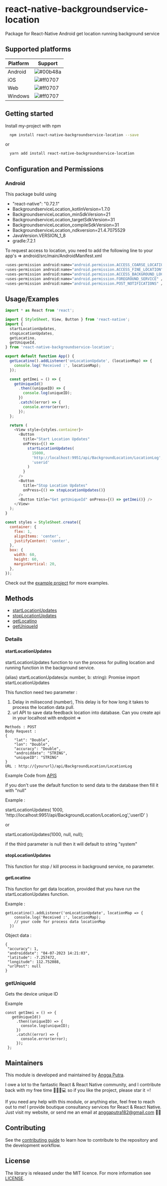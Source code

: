 
# react-native-backgroundservice-location

Package for React-Native Android get location running background service


## Supported platforms

| Platform             | Support                                                                |
| ----------------- | ------------------------------------------------------------------ |
| Android | ![#00b48a](https://via.placeholder.com/10/00b48a?text=+) |
| iOS | ![#ff0707](https://via.placeholder.com/10/ff0707?text=+) |
| Web | ![#ff0707](https://via.placeholder.com/10/ff0707?text=+) |
| Windows | ![#ff0707](https://via.placeholder.com/10/ff0707?text=+) |


## Getting started

Install my-project with npm

```bash
  npm install react-native-backgroundservice-location --save
```

or

```bash
  yarn add install react-native-backgroundservice-location
```
    
## Configuration and Permissions

### Android

This package build using 

- "react-native": "0.72.1"
- BackgroundserviceLocation_kotlinVersion=1.7.0
- BackgroundserviceLocation_minSdkVersion=21
- BackgroundserviceLocation_targetSdkVersion=31
- BackgroundserviceLocation_compileSdkVersion=31
- BackgroundserviceLocation_ndkversion=21.4.7075529
- JavaVersion.VERSION_1_8
- gradle:7.2.1


To request access to location, you need to add the following line to your app's  =>
  android/src/main/AndroidManifest.xml

```bash
<uses-permission android:name="android.permission.ACCESS_COARSE_LOCATION" />
<uses-permission android:name="android.permission.ACCESS_FINE_LOCATION" />
<uses-permission android:name="android.permission.ACCESS_BACKGROUND_LOCATION" />
<uses-permission android:name="android.permission.FOREGROUND_SERVICE" />
<uses-permission android:name="android.permission.POST_NOTIFICATIONS" />
```
## Usage/Examples

```javascript
import * as React from 'react';

import { StyleSheet, View, Button } from 'react-native';
import {
  startLocationUpdates,
  stopLocationUpdates,
  getLocatino,
  getUniqueId,
} from 'react-native-backgroundservice-location';

export default function App() {
  getLocatino().addListener('onLocationUpdate', (locationMap) => {
    console.log('Received :', locationMap);
  });

  const getImei = () => {
    getUniqueId()
      .then((uniqueID) => {
        console.log(uniqueID);
      })
      .catch((error) => {
        console.error(error);
      });
  };

  return (
    <View style={styles.container}>
      <Button
        title="Start Location Updates"
        onPress={() =>
          startLocationUpdates(
            15000,
            'http://localhost:9951/api/BackgroundLocation/LocationLog',
            'userid'
          )
        }
      />
      <Button
        title="Stop Location Updates"
        onPress={() => stopLocationUpdates()}
      />
      <Button title="Get getUniqueId" onPress={() => getImei()} />
    </View>
  );
}

const styles = StyleSheet.create({
  container: {
    flex: 1,
    alignItems: 'center',
    justifyContent: 'center',
  },
  box: {
    width: 60,
    height: 60,
    marginVertical: 20,
  },
});

```

Check out the [example project](https://github.com/Anggapw182/react-native-backgroundservice-location/tree/main/example) for more examples.

## Methods

- [startLocationUpdates](#startLocationUpdates)
- [stopLocationUpdates](#stopLocationUpdates)
- [getLocatino](#getLocatino)
- [getUniqueId](#getUniqueId)

### Details

#### startLocationUpdates
startLocationUpdates function to run the process for pulling location and running function in the background service.

(alias) startLocationUpdates(a: number, b: string): Promise<number> import startLocationUpdates

This function need two parameter :

1. Delay in milisecond (number), This delay is for how long it takes to process the location data pull.
2. url API to save data feedback location into database. Can you create api in your localhost with endpoint =>

```
Methods : POST
Body Request : 
{
    "lat": "Double", 
    "lon": "Double",
    "accuracy": "Double", 
    "androiddate": "STRING",
    "uniqueID": "STRING"
}
URL : http://{yoururl}/api/BackgroundLocation/LocationLog
 ```
Example Code from [APIS](https://github.com/Anggapw182/react-native-backgroundservice-location/tree/main/example%20api)

if you don't use the default function to send data to the database then fill it with "null"

Example :

startLocationUpdates(
      1000,
      'http://localhost:9951/api/BackgroundLocation/LocationLog','userID'
    )

or

startLocationUpdates(1000, null, null);

if the third parameter is null then it will default to string "system"

#### stopLocationUpdates
This function for stop / kill process in background service, no parameter.

#### getLocatino
This function for get data location, provided that you have run the startLocationUpdates function.

Example : 
```
getLocatino().addListener('onLocationUpdate', locationMap => {
    console.log('Received :', locationMap);
    // your code for process data locationMap
  })
```

Object data :
 ```
{
  "accuracy": 1,
  "androiddate": "04-07-2023 14:21:03",
  "latitude": -7.257472,
  "longitude": 112.752088,
  "urlPost": null
}
 ```
### getUniqueId
Gets the device unique ID 

Example
 ```
const getImei = () => {
    getUniqueId()
      .then((uniqueID) => {
        console.log(uniqueID);
      })
      .catch((error) => {
        console.error(error);
      });
  };
 ```
 
## Maintainers
This module is developed and maintained by [Angga Putra](https://github.com/Anggapw182).

I owe a lot to the fantastic React & React Native community, and I contribute back with my free time 👨🏼‍💼💻 so if you like the project, please star it ⭐️!

If you need any help with this module, or anything else, feel free to reach out to me! I provide boutique consultancy services for React & React Native. Just visit my website, or send me an email at anggaputra182@gmail.com 🙏🏻



## Contributing

See the [contributing guide](CONTRIBUTING.md) to learn how to contribute to the repository and the development workflow.
## License
The library is released under the MIT licence. For more information see [LICENSE](https://choosealicense.com/licenses/mit/).
